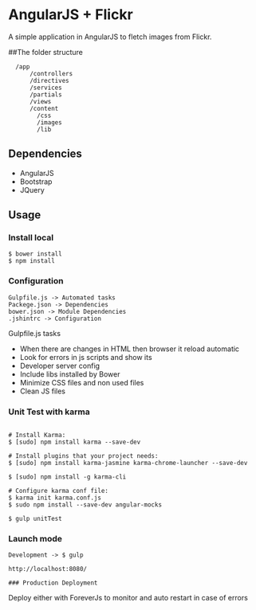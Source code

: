 # AngularJS + Flickr

A simple application in AngularJS to fletch images from Flickr.

##The folder structure
```
  /app
      /controllers      
      /directives
      /services
      /partials
      /views
  	  /content
  	  	/css
  	  	/images
  	  	/lib	    
```

## Dependencies
- AngularJS
- Bootstrap
- JQuery

## Usage


### Install local
```
$ bower install
$ npm install

```

### Configuration
```
Gulpfile.js -> Automated tasks
Packege.json -> Dependencies
bower.json -> Module Dependencies
.jshintrc -> Configuration

```

Gulpfile.js tasks
- When there are changes in HTML then browser it reload automatic
- Look for errors in js scripts and show its
- Developer server config
- Include libs installed by Bower
- Minimize CSS files and non used files
- Clean JS files


### Unit Test with karma
```

# Install Karma:
$ [sudo] npm install karma --save-dev

# Install plugins that your project needs:
$ [sudo] npm install karma-jasmine karma-chrome-launcher --save-dev

$ [sudo] npm install -g karma-cli

# Configure karma conf file:
$ karma init karma.conf.js
$ sudo npm install --save-dev angular-mocks

$ gulp unitTest

```
### Launch mode
```
Development -> $ gulp

http://localhost:8080/
```

```
### Production Deployment
```
Deploy either with ForeverJs to monitor and auto restart in case of errors
```
